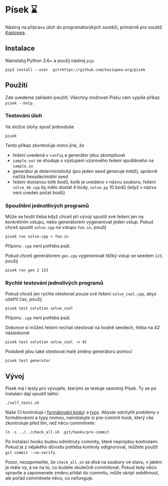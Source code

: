 # Písek ⌛

Nástroj na přípravu úloh do programátorských soutěží, primárně pro soutěž
[Kasiopea](https://kasiopea.matfyz.cz/).

## Instalace

Nainstaluj Python 3.6+ a použij nástroj `pip`:
```
pip3 install --user  git+https://github.com/kasiopea-org/pisek
```

## Použití

Zde uvedeme základní použití. Všechny možnosti Písku vám vypíše příkaz `pisek --help`. 

### Testování úloh

Ve složce úlohy spusť jednoduše
```
pisek
```

Tento příkaz zkontroluje mimo jiné, že
- řešení uvedená v `config` a generátor jdou zkompilovat
- `sample.out` se shoduje s výstupem vzorového řešení spuštěného na `sample.in`
- generátor je deterministický (pro jeden seed generuje totéž), správně načítá hexadecimální seed
- řešení dostanou tolik bodů, kolik je uvedeno v názvu souboru; řešení `solve_4b.cpp` by mělo
    dostat 4 body, `solve.py` 10 bodů (když v názvu není uveden počet bodů)

### Spouštění jednotlivých programů

Může se hodit třeba když chceš při vývoji spustit své řešení jen na konkrétním vstupu,
nebo generátorem vygenerovat jeden vstup.
Pokud chceš spustit `solve.cpp` na vstupu `foo.in`, použij
```
pisek run solve.cpp < foo.in
```
Příponu `.cpp` není potřeba psát.

Pokud chceš generátorem `gen.cpp` vygenerovat těžký vstup se seedem `123`, použij
```
pisek run gen 2 123
```

### Rychlé testování jednolivých programů

Pokud chceš jen rychle otestovat pouze své řešení `solve_cool.cpp`, abys ušetřil čas, použij
```
pisek test solution solve_cool
```
Příponu `.cpp` není potřeba psát.

Dokonce si můžeš řešení nechat otestovat na hodně seedech, třeba na 42 následovně
```
pisek test solution solve_cool -n 42
```

Podobně jdou také otestovat malé změny generátoru pomocí
```
pisek test generator
```

## Vývoj

Písek má i testy pro vývojáře, kterými se testuje samotný Písek.
Ty se po instalaci dají spustit takto:
```
./self_tests.sh
```

Naše CI kontroluje i [formátování kódu](https://github.com/psf/black))
a [typy](http://mypy-lang.org/). Abyste odchytili problémy s formátováním
a typy rovnou, nainstalujte si pre-commit hook, který vše zkontroluje
před tím, než něco commitnete:

```
ln -s ../../check_all.sh .git/hooks/pre-commit
```

Po instalaci hooku budou odmítnuty commity, které neprojdou kontrolami.
Pokud je z nějakého důvodu potřeba kontroly odignorovat, můžete použít
`git commit --no-verify`.

Pozor, nezapomeňte, že `check_all.sh` se dívá na soubory ve stavu, v jakém je
máte vy, a ne na to, co budete skutečně commitovat. Pokud tedy něco opravíte a
zapomenete změnu přidat do commitu, může skript seběhnout, ale pořád commitnete
něco, co nefunguje.
